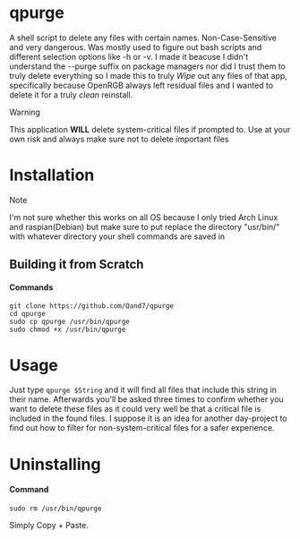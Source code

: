 # qpurge
A shell script to delete any files with certain names. Non-Case-Sensitive and very dangerous. Was mostly used to figure out bash scripts and different selection options like -h or -v. I made it beacuse I didn't understand the --purge suffix on package managers nor did I trust them to truly delete everything so I made this to truly *Wipe* out any files of that app, specifically because OpenRGB always left residual files and I wanted to delete it for a truly *clean* reinstall.

> [!WARNING]
> This application **WILL** delete system-critical files if prompted to. Use at your own risk and always make sure not to delete important files
# Installation

> [!NOTE]
> I'm not sure whether this works on all OS because I only tried Arch Linux and raspian(Debian) but make sure to put replace the directory "usr/bin/" with whatever directory your shell commands are saved in

## Building it from Scratch
#### Commands
```shell
git clone https://github.com/Qand7/qpurge
cd qpurge
sudo cp qpurge /usr/bin/qpurge
sudo chmod +x /usr/bin/qpurge
```

# Usage
Just type ```qpurge $String``` and it will find all files that include this string in their name. Afterwards you'll be asked three times to confirm whether you want to delete these files as it could very well be that a critical file is included in the found files. I suppose it is an idea for another day-project to find out how to filter for non-system-critical files for a safer experience.

# Uninstalling
#### Command
```shell
sudo rm /usr/bin/qpurge
```
Simply Copy + Paste.
